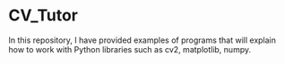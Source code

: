 # CV_Tutor
In this repository, I have provided examples of programs that will explain how to work with Python libraries such as cv2, matplotlib, numpy.
